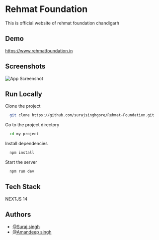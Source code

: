 
# Rehmat Foundation

This is official website of rehmat foundation chandigarh


## Demo

https://www.rehmatfoundation.in


## Screenshots

![App Screenshot](https://res.cloudinary.com/dnxv21hr0/image/upload/v1703394065/sdcanteen/bn4yxdck7dqszcijtuca.jpg)


## Run Locally

Clone the project

```bash
  git clone https://github.com/surajsinghgore/Rehmat-Foundation.git
```

Go to the project directory

```bash
  cd my-project
```

Install dependencies

```bash
  npm install
```

Start the server

```bash
  npm run dev
```


## Tech Stack

NEXTJS 14


## Authors

- [@Suraj singh](https://www.linkedin.com/in/surajsinghgore/)
- [@Amandeep singh](hhttps://www.linkedin.com/in/amandeep-singh-2102a6258/)
